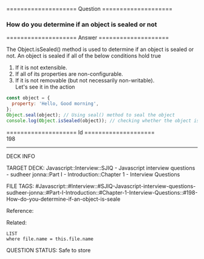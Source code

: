 ==================== Question ====================  

### How do you determine if an object is sealed or not  

==================== Answer ====================  

The Object.isSealed() method is used to determine if an object is sealed or not.
An object is sealed if all of the below conditions hold true

1. If it is not extensible.
2. If all of its properties are non-configurable.
3. If it is not removable (but not necessarily non-writable).  
   Let's see it in the action

```javascript
const object = {
  property: 'Hello, Good morning',
};
Object.seal(object); // Using seal() method to seal the object
console.log(Object.isSealed(object)); // checking whether the object is sealed or not
```

==================== Id ====================  
198
<!--ID: 1707879833497-->

---

DECK INFO

TARGET DECK: Javascript::Interview::SJIQ - Javascript interview questions - sudheer jonna::Part I - Introduction::Chapter 1 - Interview Questions

FILE TAGS: #Javascript::#Interview::#SJIQ-Javascript-interview-questions-sudheer-jonna::#Part-I-Introduction::#Chapter-1-Interview-Questions::#198-How-do-you-determine-if-an-object-is-seale

Reference:

Related:

```dataview
LIST
where file.name = this.file.name
```
QUESTION STATUS: Safe to store

